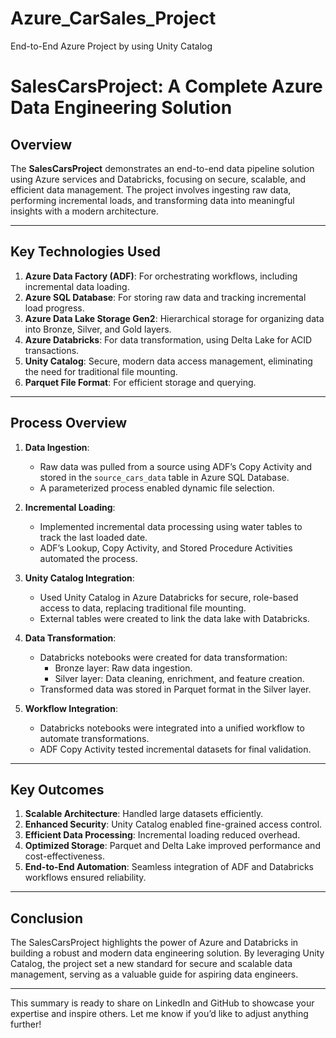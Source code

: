 # Azure_CarSales_Project
End-to-End Azure Project by using Unity Catalog
# **SalesCarsProject: A Complete Azure Data Engineering Solution**

## **Overview**
The **SalesCarsProject** demonstrates an end-to-end data pipeline solution using Azure services and Databricks, focusing on secure, scalable, and efficient data management. The project involves ingesting raw data, performing incremental loads, and transforming data into meaningful insights with a modern architecture.

---

## **Key Technologies Used**
1. **Azure Data Factory (ADF)**: For orchestrating workflows, including incremental data loading.
2. **Azure SQL Database**: For storing raw data and tracking incremental load progress.
3. **Azure Data Lake Storage Gen2**: Hierarchical storage for organizing data into Bronze, Silver, and Gold layers.
4. **Azure Databricks**: For data transformation, using Delta Lake for ACID transactions.
5. **Unity Catalog**: Secure, modern data access management, eliminating the need for traditional file mounting.
6. **Parquet File Format**: For efficient storage and querying.

---

## **Process Overview**
1. **Data Ingestion**:
   - Raw data was pulled from a source using ADF’s Copy Activity and stored in the `source_cars_data` table in Azure SQL Database.
   - A parameterized process enabled dynamic file selection.

2. **Incremental Loading**:
   - Implemented incremental data processing using water tables to track the last loaded date.
   - ADF’s Lookup, Copy Activity, and Stored Procedure Activities automated the process.

3. **Unity Catalog Integration**:
   - Used Unity Catalog in Azure Databricks for secure, role-based access to data, replacing traditional file mounting.
   - External tables were created to link the data lake with Databricks.

4. **Data Transformation**:
   - Databricks notebooks were created for data transformation:
     - Bronze layer: Raw data ingestion.
     - Silver layer: Data cleaning, enrichment, and feature creation.
   - Transformed data was stored in Parquet format in the Silver layer.

5. **Workflow Integration**:
   - Databricks notebooks were integrated into a unified workflow to automate transformations.
   - ADF Copy Activity tested incremental datasets for final validation.

---

## **Key Outcomes**
1. **Scalable Architecture**: Handled large datasets efficiently.
2. **Enhanced Security**: Unity Catalog enabled fine-grained access control.
3. **Efficient Data Processing**: Incremental loading reduced overhead.
4. **Optimized Storage**: Parquet and Delta Lake improved performance and cost-effectiveness.
5. **End-to-End Automation**: Seamless integration of ADF and Databricks workflows ensured reliability.

---

## **Conclusion**
The SalesCarsProject highlights the power of Azure and Databricks in building a robust and modern data engineering solution. By leveraging Unity Catalog, the project set a new standard for secure and scalable data management, serving as a valuable guide for aspiring data engineers.

---

This summary is ready to share on LinkedIn and GitHub to showcase your expertise and inspire others. Let me know if you’d like to adjust anything further!
